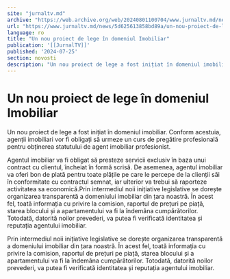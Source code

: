 ```yaml
---
site: "jurnaltv.md"
archive: "https://web.archive.org/web/20240801100704/www.jurnaltv.md/news/5d625613858bd89a/un-nou-proiect-de-lege-in-domeniul-imobiliar.html"
url: "https://www.jurnaltv.md/news/5d625613858bd89a/un-nou-proiect-de-lege-in-domeniul-imobiliar.html"
language: ro
title: "Un nou proiect de lege în domeniul Imobiliar"
publication: '[[JurnalTV]]'
published: '2024-07-25'
section: novosti
description: "Un nou proiect de lege a fost inițiat în domeniul imobiliar. Conform acestuia, agenții imobiliari vor fi obligați să urmeze un curs de pregătire profesională pentru obținerea statutului de agent imobiliar profesionist."
---
```


# Un nou proiect de lege în domeniul Imobiliar

Un nou proiect de lege a fost inițiat în domeniul imobiliar. Conform acestuia, agenții imobiliari vor fi obligați să urmeze un curs de pregătire profesională pentru obținerea statutului de agent imobiliar profesionist.

Agentul imobiliar va fi obligat să presteze servicii exclusiv în baza unui contract cu clientul, încheiat în formă scrisă. De asemenea, agentul imobiliar va oferi bon de plată pentru toate plățile pe care le percepe de la clienții săi în conformitate cu contractul semnat, iar ulterior va trebui să raporteze activitatea sa economică.Prin intermediul noii inițiative legislative se dorește organizarea transparentă a domeniului imobiliar din țara noastră. În acest fel, toată informația cu privire la comision, raportul de prețuri pe piață, starea blocului și a apartamentului va fi la îndemâna cumpărătorilor. Totodată, datorită noilor prevederi, va putea fi verificată identitatea și reputația agentului imobiliar.

Prin intermediul noii inițiative legislative se dorește organizarea transparentă a domeniului imobiliar din țara noastră. În acest fel, toată informația cu privire la comision, raportul de prețuri pe piață, starea blocului și a apartamentului va fi la îndemâna cumpărătorilor. Totodată, datorită noilor prevederi, va putea fi verificată identitatea și reputația agentului imobiliar.